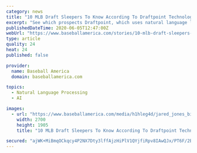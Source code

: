 ```yaml
---
category: news
title: "10 MLB Draft Sleepers To Know According To Draftpoint Technology"
excerpt: "See which prospects Draftpoint, which uses natural language learning software to identify comps from prior drafts, identified as intriguing players to know."
publishedDateTime: 2020-06-05T12:47:00Z
webUrl: "https://www.baseballamerica.com/stories/10-mlb-draft-sleepers-to-know-according-to-draftpoint-technology/"
type: article
quality: 24
heat: 24
published: false

provider:
  name: Baseball America
  domain: baseballamerica.com

topics:
  - Natural Language Processing
  - AI

images:
  - url: "https://www.baseballamerica.com/media/h1hleg4d/jared_jones_billmitchell.jpg"
    width: 2700
    height: 1905
    title: "10 MLB Draft Sleepers To Know According To Draftpoint Technology"

secured: "ajWK+MiBmqOCkqcy4P2NX7Dty3lffAjzHiPlV1QYjfiRpv8IAwQJx/PT6F/2BGB4wb94KADeDQSqJ3yoLHdU02BjVSWj0Gg5L9kgFTKftPu9CcOmoV6Jz5OOkcuc50TyJCMDwr+fCScRRqF/u+lGHyuWzrqItqgoU00m5kkrXExN8Nram/gvl6rnndpczPmdQT9sCWJ7Gzos//PyIBes2G1CUhaJki/BFHvuIipwtZ29LzeIuVJiPJXgljNQnyQd+9mzt0xvgrij+438lxeaF6Ui4rmSbahery1lbKjD77BVecoCU/7BwrDqWwzHrEV9;tqwEnUosnuoC90QQi+1OZQ=="
---
```


